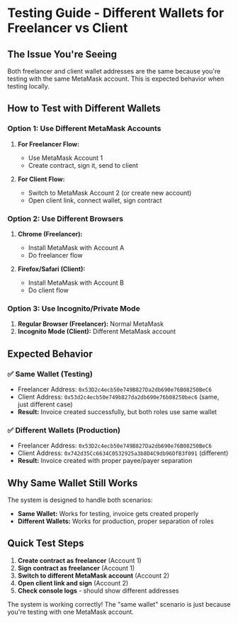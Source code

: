 # Testing Guide - Different Wallets for Freelancer vs Client

## The Issue You're Seeing

Both freelancer and client wallet addresses are the same because you're testing with the same MetaMask account. This is expected behavior when testing locally.

## How to Test with Different Wallets

### Option 1: Use Different MetaMask Accounts
1. **For Freelancer Flow:**
   - Use MetaMask Account 1
   - Create contract, sign it, send to client

2. **For Client Flow:**
   - Switch to MetaMask Account 2 (or create new account)
   - Open client link, connect wallet, sign contract

### Option 2: Use Different Browsers
1. **Chrome (Freelancer):** 
   - Install MetaMask with Account A
   - Do freelancer flow

2. **Firefox/Safari (Client):**
   - Install MetaMask with Account B  
   - Do client flow

### Option 3: Use Incognito/Private Mode
1. **Regular Browser (Freelancer):** Normal MetaMask
2. **Incognito Mode (Client):** Different MetaMask account

## Expected Behavior

### ✅ **Same Wallet (Testing)**
- Freelancer Address: `0x53D2c4ecb50e749B827Da2db690e76B08250BeC6`
- Client Address: `0x53d2c4ecb50e749b827da2db690e76b08250bec6` (same, just different case)
- **Result:** Invoice created successfully, but both roles use same wallet

### ✅ **Different Wallets (Production)**
- Freelancer Address: `0x53D2c4ecb50e749B827Da2db690e76B08250BeC6`
- Client Address: `0x742d35Cc6634C0532925a3b8D4C9db96DfB3f091` (different)
- **Result:** Invoice created with proper payee/payer separation

## Why Same Wallet Still Works

The system is designed to handle both scenarios:
- **Same Wallet:** Works for testing, invoice gets created properly
- **Different Wallets:** Works for production, proper separation of roles

## Quick Test Steps

1. **Create contract as freelancer** (Account 1)
2. **Sign contract as freelancer** (Account 1) 
3. **Switch to different MetaMask account** (Account 2)
4. **Open client link and sign** (Account 2)
5. **Check console logs** - should show different addresses

The system is working correctly! The "same wallet" scenario is just because you're testing with one MetaMask account.